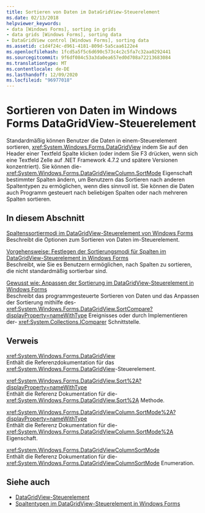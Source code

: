 ```yaml
---
title: Sortieren von Daten im DataGridView-Steuerelement
ms.date: 02/13/2018
helpviewer_keywords:
- data [Windows Forms], sorting in grids
- data grids [Windows Forms], sorting data
- DataGridView control [Windows Forms], sorting data
ms.assetid: c1d4f24c-d961-4181-809d-5a5caa6122e4
ms.openlocfilehash: 1fcd5a5f5c6d690c573c4c2c5fa7c32aa0292441
ms.sourcegitcommit: 9f6df084c53a3da0ea657ed0d708a72213683084
ms.translationtype: MT
ms.contentlocale: de-DE
ms.lasthandoff: 12/09/2020
ms.locfileid: "96977018"
---
```

# <a name="sorting-data-in-the-windows-forms-datagridview-control"></a>Sortieren von Daten im Windows Forms DataGridView-Steuerelement

Standardmäßig können Benutzer die Daten in einem-Steuerelement sortieren, <xref:System.Windows.Forms.DataGridView> indem Sie auf den Header einer Textfeld Spalte klicken (oder indem Sie F3 drücken, wenn sich eine Textfeld Zelle auf .NET Framework 4.7.2 und spätere Versionen konzentriert). Sie können die- <xref:System.Windows.Forms.DataGridViewColumn.SortMode> Eigenschaft bestimmter Spalten ändern, um Benutzern das Sortieren nach anderen Spaltentypen zu ermöglichen, wenn dies sinnvoll ist. Sie können die Daten auch Programm gesteuert nach beliebigen Spalten oder nach mehreren Spalten sortieren.

## <a name="in-this-section"></a>In diesem Abschnitt

[Spaltenssortiermodi im DataGridView-Steuerelement von Windows Forms](column-sort-modes-in-the-windows-forms-datagridview-control.md)  
Beschreibt die Optionen zum Sortieren von Daten im-Steuerelement.

[Vorgehensweise: Festlegen der Sortierungsmodi für Spalten im DataGridView-Steuerelement in Windows Forms](set-the-sort-modes-for-columns-wf-datagridview-control.md)  
Beschreibt, wie Sie es Benutzern ermöglichen, nach Spalten zu sortieren, die nicht standardmäßig sortierbar sind.

[Gewusst wie: Anpassen der Sortierung im DataGridView-Steuerelement in Windows Forms](how-to-customize-sorting-in-the-windows-forms-datagridview-control.md)  
Beschreibt das programmgesteuerte Sortieren von Daten und das Anpassen der Sortierung mithilfe des- <xref:System.Windows.Forms.DataGridView.SortCompare?displayProperty=nameWithType> Ereignisses oder durch Implementieren der- <xref:System.Collections.IComparer> Schnittstelle.

## <a name="reference"></a>Verweis

<xref:System.Windows.Forms.DataGridView>  
Enthält die Referenzdokumentation für das <xref:System.Windows.Forms.DataGridView>-Steuerelement.  

<xref:System.Windows.Forms.DataGridView.Sort%2A?displayProperty=nameWithType>  
Enthält die Referenz Dokumentation für die- <xref:System.Windows.Forms.DataGridView.Sort%2A> Methode.

<xref:System.Windows.Forms.DataGridViewColumn.SortMode%2A?displayProperty=nameWithType>  
Enthält die Referenz Dokumentation für die- <xref:System.Windows.Forms.DataGridViewColumn.SortMode%2A> Eigenschaft.

<xref:System.Windows.Forms.DataGridViewColumnSortMode>  
Enthält die Referenz Dokumentation für die- <xref:System.Windows.Forms.DataGridViewColumnSortMode> Enumeration.

## <a name="see-also"></a>Siehe auch

- [DataGridView-Steuerelement](datagridview-control-windows-forms.md)
- [Spaltentypen im DataGridView-Steuerelement in Windows Forms](column-types-in-the-windows-forms-datagridview-control.md)
